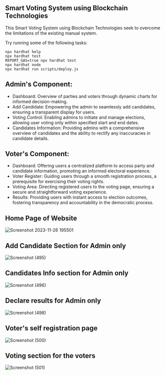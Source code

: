  ## Smart Voting System using Blockchain Technologies             
 
This Smart Voting System using Blockchain Technologies seek to overcome the limitations of the existing manual system.           

Try running some of the following tasks:

```shell
npx hardhat help
npx hardhat test
REPORT_GAS=true npx hardhat test
npx hardhat node
npx hardhat run scripts/deploy.js
```

## Admin's Component:
- Dashboard:  Overview of parties and voters through dynamic charts for informed decision-making.
- Add Candidate: Empowering the admin to seamlessly add candidates, ensuring a transparent display for users.
- Voting Control: Enabling admins to initiate and manage elections, allowing user voting only within specified start and end dates.
- Candidates Information: Providing admins with a comprehensive overview of candidates and the ability to rectify any inaccuracies in candidate details.

## Voter's Component:
- Dashboard: Offering users a centralized platform to access party and candidate information, promoting an informed electoral experience.
- Voter Register: Guiding users through a smooth registration process, a prerequisite for exercising their voting rights.
- Voting Area: Directing registered users to the voting page, ensuring a secure and straightforward voting experience.
- Results: Providing users with instant access to election outcomes, fostering transparency and accountability in the democratic process.

## Home Page of Website
![Screenshot 2023-11-26 195501](https://github.com/abhishekdasz/Blockchain-Voting-dapp/assets/87275238/a1250c37-6b00-47d3-b4b7-f52d901be446)

## Add Candidate Section for Admin only 
![Screenshot (495)](https://github.com/abhishekdasz/Blockchain-Voting-dapp/assets/87275238/2d394d6a-db6a-4d0d-b068-bbf4e9ca0c0f)

## Candidates Info section for Admin only
![Screenshot (496)](https://github.com/abhishekdasz/Blockchain-Voting-dapp/assets/87275238/f8907e9b-47c7-4a1c-9953-b690d26874f4)

## Declare results for Admin only
![Screenshot (498)](https://github.com/abhishekdasz/Blockchain-Voting-dapp/assets/87275238/b350dba0-db70-45da-b4b1-25226041c8d1)

## Voter's self registration page
![Screenshot (500)](https://github.com/abhishekdasz/Blockchain-Voting-dapp/assets/87275238/7b32da0b-2eac-4ea0-bd6c-fa94a63c3154)

## Voting section for the voters
![Screenshot (501)](https://github.com/abhishekdasz/Blockchain-Voting-dapp/assets/87275238/b448a62e-3a72-4ac8-b935-63a1e71572ee)


